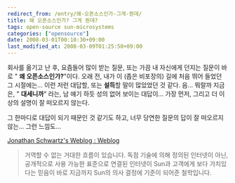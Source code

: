 ```yaml
---
redirect_from: /entry/왜-오픈소스인가-그게-뭔데/
title: 왜 오픈소스인가? 그게 뭔데?
tags: open-source sun-microsystems
categories: ["opensource"]
date: 2008-03-01T00:10:30+09:00
last_modified_at: 2008-03-09T01:25:50+09:00
---
```

회사를 옮기고 난 후, 요즘들어 많이 받는 질문, 또는 가끔 내 자신에게 던지는
질문이 바로 " **왜 오픈소스인가?**"이다.
오래 전, 내가 이 (좁은 비포장의) 길에 처음 뛰어 들었던 그 시절에는... 이런
저런 대답할, 또는 **설득**할 말이 많았었던 것 같다. 음... 뭐랄까 지금은,
" **대세니까**" 라는, 남 얘기 하듯 성의 없어 보이는 대답이... 가장 먼저,
그리고 더 이상의 설명이 잘 떠오르지 않는다.

그 한마디로 대답이 되기 때문인 것 같기도 하고, 너무 당연한 질문의 답이 잘
떠오르지 않는... 그런 느낌도...

[Jonathan Schwartz's Weblog : Weblog](http://blogs.sun.com/jonathan_ko/entry/%EA%B1%B0%EC%97%AD%ED%95%A0_%EC%88%98_%EC%97%86%EB%8A%94_%EA%B1%B0%EB%8C%80%ED%95%9C_%ED%9D%90%EB%A6%84)

> 거역할 수 없는 거대한 흐름이 있습니다. 독점 기술에 의해 정의된 인터넷이 아닌, 공개적으로 사용 가능한 표준으로 연결된 인터넷이 Sun과 고객에게 보다 가치있다는 믿음이 바로 지금까지 Sun의 의사 결정에 기준이 되어준 철학입니다.

